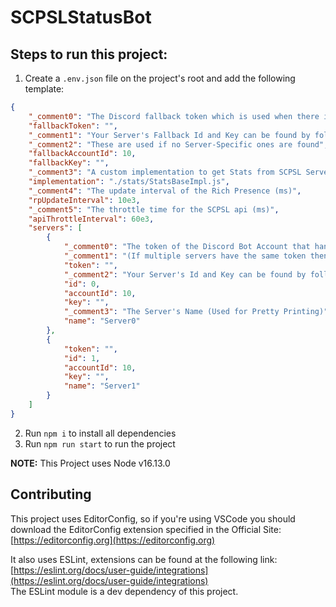 # SCPSLStatusBot

## Steps to run this project:

 1. Create a `.env.json` file on the project's root and add the following template:
```json
{
    "_comment0": "The Discord fallback token which is used when there isn't an SL Server-Specific one",
    "fallbackToken": "",
    "_comment1": "Your Server's Fallback Id and Key can be found by following this guide: https://support.scpslgame.com/article/61",
    "_comment2": "These are used if no Server-Specific ones are found",
    "fallbackAccountId": 10,
    "fallbackKey": "",
    "_comment3": "A custom implementation to get Stats from SCPSL Servers",
    "implementation": "./stats/StatsBaseImpl.js",
    "_comment4": "The update interval of the Rich Presence (ms)",
    "rpUpdateInterval": 10e3,
    "_comment5": "The throttle time for the SCPSL api (ms)",
    "apiThrottleInterval": 60e3,
    "servers": [
        {
            "_comment0": "The token of the Discord Bot Account that handles this Server's Stats",
            "_comment1": "(If multiple servers have the same token then the bot will switch between them at every update)",
            "token": "",
            "_comment2": "Your Server's Id and Key can be found by following this guide: https://support.scpslgame.com/article/61",
            "id": 0,
            "accountId": 10,
            "key": "",
            "_comment3": "The Server's Name (Used for Pretty Printing)",
            "name": "Server0"
        },
        {
            "token": "",
            "id": 1,
            "accountId": 10,
            "key": "",
            "name": "Server1"
        }
    ]
}
```
 2. Run `npm i` to install all dependencies
 3. Run `npm run start` to run the project

**NOTE:** This Project uses Node v16.13.0

## Contributing

This project uses EditorConfig, so if you're using VSCode you should download
the EditorConfig extension specified in the Official Site: [https://editorconfig.org](https://editorconfig.org)

It also uses ESLint, extensions can be found at the following link: [https://eslint.org/docs/user-guide/integrations](https://eslint.org/docs/user-guide/integrations)<br>
The ESLint module is a dev dependency of this project.
